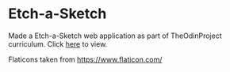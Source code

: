 <h1>Etch-a-Sketch</h1>

Made a Etch-a-Sketch web application as part of TheOdinProject curriculum. Click [here](https://ng-jiaxin.github.io/Rock-Paper-Scissors/) to view.

Flaticons taken from https://www.flaticon.com/
